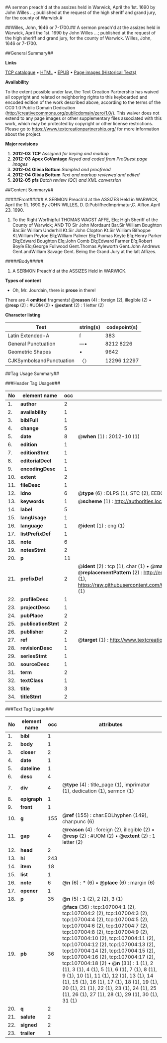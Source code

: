 #A sermon preach'd at the assizes held in Warwick, April the 1st. 1690 by John Willes ...; published at the request of the high sheriff and grand jury, for the county of Warwick.#

##Willes, John, 1646 or 7-1700.##
A sermon preach'd at the assizes held in Warwick, April the 1st. 1690 by John Willes ...; published at the request of the high sheriff and grand jury, for the county of Warwick.
Willes, John, 1646 or 7-1700.

##General Summary##

**Links**

[TCP catalogue](http://www.ota.ox.ac.uk/tcp/)  • 
[HTML](http://tei.it.ox.ac.uk/tcp/Texts-HTML/free/A66/A66116.html)  • 
[EPUB](http://tei.it.ox.ac.uk/tcp/Texts-EPUB/free/A66/A66116.epub) • 
[Page images (Historical Texts)](https://historicaltexts.jisc.ac.uk/eebo-18196777e)

**Availability**

To the extent possible under law, the Text Creation Partnership has waived all copyright and related or neighboring rights to this keyboarded and encoded edition of the work described above, according to the terms of the CC0 1.0 Public Domain Dedication (http://creativecommons.org/publicdomain/zero/1.0/). This waiver does not extend to any page images or other supplementary files associated with this work, which may be protected by copyright or other license restrictions. Please go to https://www.textcreationpartnership.org/ for more information about the project.

**Major revisions**

1. __2012-03__ __TCP__ *Assigned for keying and markup*
1. __2012-03__ __Apex CoVantage__ *Keyed and coded from ProQuest page images*
1. __2012-04__ __Olivia Bottum__ *Sampled and proofread*
1. __2012-04__ __Olivia Bottum__ *Text and markup reviewed and edited*
1. __2012-05__ __pfs__ *Batch review (QC) and XML conversion*

##Content Summary##

#####Front#####
A SERMON Preach'd at the ASSIZES Held in WARWICK, April the 1ſt. 1690.By JOHN WILLES, D. D.PubliſhedImprimatur,C. Alſton.April 23. 1690.
1. To the Right Worſhipful THOMAS WAGST AFFE, Eſq; High Sheriff of the County of Warwick; AND TO
Sir John Mordaunt Bar.Sir William Boughton Bar.Sir William Underhill Kt.Sir John Clopton Kt.Sir William Biſhoppe Kt.William Peytoe Eſq;William Palmer Eſq;Thomas Keyte Eſq;Henry Parker Eſq;Edward Boughton Eſq;John Comb Eſq;Edward Farmer Eſq;Robert Boyſe Eſq;George Fullwood Gent.Thomas Ayleworth Gent.John Andrews Gent.andWilliam Savage Gent. Being the Grand Jury at the laſt Aſſizes.

#####Body#####

1. A SERMON Preach'd at the ASSIZES Held in WARWICK.

**Types of content**

  * Oh, Mr. Jourdain, there is **prose** in there!

There are 4 **omitted** fragments! 
 @__reason__ (4) : foreign (2), illegible (2)  •  @__resp__ (2) : #UOM (2)  •  @__extent__ (2) : 1 letter (2)

**Character listing**


|Text|string(s)|codepoint(s)|
|---|---|---|
|Latin Extended-A|ſ|383|
|General Punctuation|—•|8212 8226|
|Geometric Shapes|▪|9642|
|CJKSymbolsandPunctuation|〈〉|12296 12297|

##Tag Usage Summary##

###Header Tag Usage###

|No|element name|occ|attributes|
|---|---|---|---|
|1.|__author__|2||
|2.|__availability__|1||
|3.|__biblFull__|1||
|4.|__change__|5||
|5.|__date__|8| @__when__ (1) : 2012-10 (1)|
|6.|__edition__|1||
|7.|__editionStmt__|1||
|8.|__editorialDecl__|1||
|9.|__encodingDesc__|1||
|10.|__extent__|2||
|11.|__fileDesc__|1||
|12.|__idno__|6| @__type__ (6) : DLPS (1), STC (2), EEBO-CITATION (1), OCLC (1), VID (1)|
|13.|__keywords__|1| @__scheme__ (1) : http://authorities.loc.gov/ (1)|
|14.|__label__|5||
|15.|__langUsage__|1||
|16.|__language__|1| @__ident__ (1) : eng (1)|
|17.|__listPrefixDef__|1||
|18.|__note__|6||
|19.|__notesStmt__|2||
|20.|__p__|11||
|21.|__prefixDef__|2| @__ident__ (2) : tcp (1), char (1)  •  @__matchPattern__ (2) : ([0-9\-]+):([0-9IVX]+) (1), (.+) (1)  •  @__replacementPattern__ (2) : http://eebo.chadwyck.com/downloadtiff?vid=$1&page=$2 (1), https://raw.githubusercontent.com/textcreationpartnership/Texts/master/tcpchars.xml#$1 (1)|
|22.|__profileDesc__|1||
|23.|__projectDesc__|1||
|24.|__pubPlace__|2||
|25.|__publicationStmt__|2||
|26.|__publisher__|2||
|27.|__ref__|1| @__target__ (1) : http://www.textcreationpartnership.org/docs/. (1)|
|28.|__revisionDesc__|1||
|29.|__seriesStmt__|1||
|30.|__sourceDesc__|1||
|31.|__term__|2||
|32.|__textClass__|1||
|33.|__title__|3||
|34.|__titleStmt__|2||


###Text Tag Usage###

|No|element name|occ|attributes|
|---|---|---|---|
|1.|__bibl__|1||
|2.|__body__|1||
|3.|__closer__|2||
|4.|__date__|1||
|5.|__dateline__|1||
|6.|__desc__|4||
|7.|__div__|4| @__type__ (4) : title_page (1), imprimatur (1), dedication (1), sermon (1)|
|8.|__epigraph__|1||
|9.|__front__|1||
|10.|__g__|155| @__ref__ (155) : char:EOLhyphen (149), char:punc (6)|
|11.|__gap__|4| @__reason__ (4) : foreign (2), illegible (2)  •  @__resp__ (2) : #UOM (2)  •  @__extent__ (2) : 1 letter (2)|
|12.|__head__|2||
|13.|__hi__|243||
|14.|__item__|18||
|15.|__list__|1||
|16.|__note__|6| @__n__ (6) : * (6)  •  @__place__ (6) : margin (6)|
|17.|__opener__|1||
|18.|__p__|35| @__n__ (5) : 1 (2), 2 (2), 3 (1)|
|19.|__pb__|36| @__facs__ (36) : tcp:107004:1 (2), tcp:107004:2 (2), tcp:107004:3 (2), tcp:107004:4 (2), tcp:107004:5 (2), tcp:107004:6 (2), tcp:107004:7 (2), tcp:107004:8 (2), tcp:107004:9 (2), tcp:107004:10 (2), tcp:107004:11 (2), tcp:107004:12 (2), tcp:107004:13 (2), tcp:107004:14 (2), tcp:107004:15 (2), tcp:107004:16 (2), tcp:107004:17 (2), tcp:107004:18 (2)  •  @__n__ (31) : 1 (1), 2 (1), 3 (1), 4 (1), 5 (1), 6 (1), 7 (1), 8 (1), 9 (1), 10 (1), 11 (1), 12 (1), 13 (1), 14 (1), 15 (1), 16 (1), 17 (1), 18 (1), 19 (1), 20 (1), 21 (1), 22 (1), 23 (1), 24 (1), 25 (1), 26 (1), 27 (1), 28 (1), 29 (1), 30 (1), 31 (1)|
|20.|__q__|2||
|21.|__salute__|2||
|22.|__signed__|2||
|23.|__trailer__|1||
